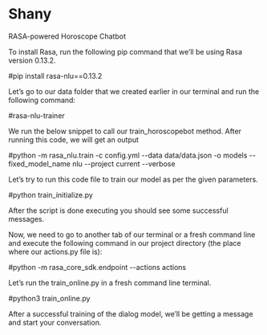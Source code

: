 # Shany
RASA-powered Horoscope Chatbot

To install Rasa, run the following pip command that we’ll be using Rasa version 0.13.2.

#pip install rasa-nlu==0.13.2

Let’s go to our data folder that we created earlier in our terminal and run the following command:

#rasa-nlu-trainer

We run the below snippet to call our train_horoscopebot method. After running this code, we will get an output

#python -m rasa_nlu.train -c config.yml --data data/data.json -o models --fixed_model_name nlu --project current --verbose

Let’s try to run this code file to train our model as per the given parameters.

#python train_initialize.py

After the script is done executing you should see some successful messages.

Now, we need to go to another tab of our terminal or a fresh command line and execute the following command in our project directory (the place where our actions.py file is):

#python -m rasa_core_sdk.endpoint --actions actions

Let’s run the train_online.py in a fresh command line terminal.

#python3 train_online.py

After a successful training of the dialog model, we’ll be getting a message and start your conversation.
